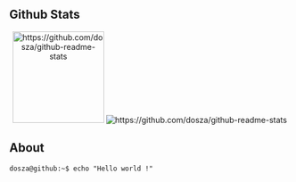 <head>
  <meta name="robots" content="noindex">
 </head>

Github Stats
---

<p  align="center">
  <img src="https://github-readme-stats.vercel.app/api?username=dosza&?count_private=true&show_icons=true&theme=radical"  alt="https://github.com/dosza/github-readme-stats" height="164px">
  
  <img src="https://github-readme-stats.vercel.app/api/top-langs/?username=dosza&layout=compact&count_private=true&show_icons=true&theme=radical&hide=php,pascal" alt="https://github.com/dosza/github-readme-stats">

</p>

About
---

```console
dosza@github:~$ echo "Hello world !"
```
